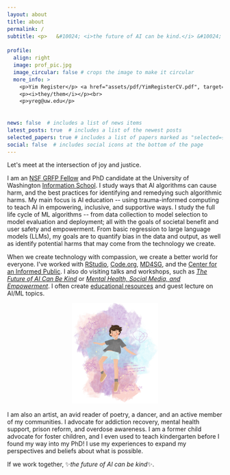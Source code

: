 ```yaml
---
layout: about
title: about
permalink: /
subtitle: <p>	&#10024; <i>the future of AI can be kind.</i> &#10024; </p>

profile:
  align: right
  image: prof_pic.jpg
  image_circular: false # crops the image to make it circular
  more_info: >
    <p>Yim Register</p> <a href="assets/pdf/YimRegisterCV.pdf", target="_blank">CV 📄</a> <br>
    <p><i>they/them</i></p><br>
    <p>yreg@uw.edu</p>
    

news: false  # includes a list of news items
latest_posts: true  # includes a list of the newest posts
selected_papers: true # includes a list of papers marked as "selected={true}"
social: false  # includes social icons at the bottom of the page
---
```



Let's meet at the intersection of joy and justice.


I am an [NSF GRFP Fellow](https://ischool.uw.edu/news/2019/11/phd-students-have-passion-inclusive-tech-education) and PhD candidate at the University of Washington [Information School](https://ischool.uw.edu/programs/phd). I study ways that AI algorithms can cause harm, and the best practices for identifying and remedying such algorithmic harms. My main focus is AI education -- using trauma-informed computing to teach AI in empowering, inclusive, and supportive ways. I study the full life cycle of ML algorithms -- from data collection to model selection to model evaluation and deployment; all with the goals of societal benefit and user safety and empowerment. From basic regression to large language models (LLMs), my goals are to quantify bias in the data and output, as well as identify potential harms that may come from the technology we create. 

When we create technology with compassion, we create a better world for everyone. I've worked with [RStudio](https://education.rstudio.com/), [Code.org](https://code.org/), [MD4SG](https://www.md4sg.com/), and the [Center for an Informed Public](https://www.cip.uw.edu/). I also do visiting talks and workshops, such as *[The Future of AI Can Be Kind](https://www.canva.com/design/DAF0ExseDCw/LcWBNULn85dUPQKEgEMt8Q/view?utm_content=DAF0ExseDCw&utm_campaign=designshare&utm_medium=link&utm_source=editor)* or *[Mental Health, Social Media, and Empowerment](https://www.probonocounseling.org/event/mental-health-social-media-and-empowerment-navigating-client-experiences-with-information-online/)*. I often create [educational resources](/teaching/) and guest lecture on AI/ML topics.

<center><img src="assets/img/falling.png" alt="drawing" width="40%"/></center>

I am also an artist, an avid reader of poetry, a dancer, and an active member of my communities. I advocate for addiction recovery, mental health support, prison reform, and overdose awareness. I am a former child advocate for foster children, and I even used to teach kindergarten before I found my way into my PhD! I use my experiences to expand my perspectives and beliefs about what is possible. 

If we work together, &#10024;*the future of AI can be kind*&#10024;.